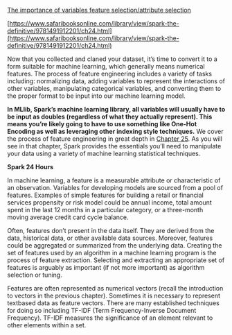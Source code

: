 [The importance of variables feature selection/attribute selection](/the-importance-of-variables-feature-selectionattribute-selection.md)

[https://www.safaribooksonline.com/library/view/spark-the-definitive/9781491912201/ch24.html](https://www.safaribooksonline.com/library/view/spark-the-definitive/9781491912201/ch24.html)

Now that you collected and claned your dataset, it’s time to convert it to a form suitable for machine learning, which generally means numerical features. The process of feature engineering includes a variety of tasks including: normalizing data, adding variables to represent the interactions of other variables, manipulating categorical variables, and converting them to the proper format to be input into our machine learning model.

**In MLlib, Spark’s machine learning library, all variables will usually have to be input as doubles \(regardless of what they actually represent\). This means you’re likely going to have to use something like One-Hot Encoding as well as leveraging other indexing style techniques.** We cover the process of feature engineering in great depth in [Chapter 25](https://www.safaribooksonline.com/library/view/spark-the-definitive/9781491912201/ch25.html#s6c2---preprocessing-and-feature-engineering). As you will see in that chapter, Spark provides the essentials you’ll need to manipulate your data using a variety of machine learning statistical techniques.



**Spark 24 Hours**

In machine learning, a feature is a measurable attribute or characteristic of an observation. Variables for developing models are sourced from a pool of features. Examples of simple features for building a retail or financial services propensity or risk model could be annual income, total amount spent in the last 12 months in a particular category, or a three-month moving average credit card cycle balance.

Often, features don’t present in the data itself. They are derived from the data, historical data, or other available data sources. Moreover, features could be aggregated or summarized from the underlying data. Creating the set of features used by an algorithm in a machine learning program is the process of feature extraction. Selecting and extracting an appropriate set of features is arguably as important \(if not more important\) as algorithm selection or tuning.

Features are often represented as numerical vectors \(recall the introduction to vectors in the previous chapter\). Sometimes it is necessary to represent textbased data as feature vectors. There are many established techniques for doing so including TF-IDF \(Term Frequency-Inverse Document Frequency\). TF-IDF measures the significance of an element relevant to other elements within a set. 

